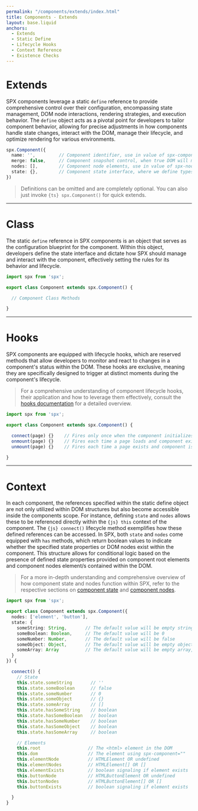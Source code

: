 ```yaml
---
permalink: "/components/extends/index.html"
title: Components - Extends
layout: base.liquid
anchors:
  - Extends
  - Static Define
  - Lifecycle Hooks
  - Context Reference
  - Existence Checks
---
```


# Extends

SPX components leverage a static `define` reference to provide comprehensive control over their configuration, encompassing state management, DOM node interactions, rendering strategies, and execution behavior. The `define` object acts as a pivotal point for developers to tailor component behavior, allowing for precise adjustments in how components handle state changes, interact with the DOM, manage their lifecycle, and optimize rendering for various environments.

<!--prettier-ignore-->
```ts
spx.Component({
  name: '',         // Component identifier, use in value of spx-component="" (optional)
  merge: false,     // Component snapshot control, when true DOM will merge with cache
  nodes: [],        // Component node elements, use in value of spx-node=""
  state: {},        // Component state interface, where we define types.
})
```

> Definitions can be omitted and are completely optional. You can also just invoke `{ts} spx.Component()` for quick extends.

---

# Class

The static `define` reference in SPX components is an object that serves as the configuration blueprint for the component. Within this object, developers define the state interface and dictate how SPX should manage and interact with the component, effectively setting the rules for its behavior and lifecycle.

<!--prettier-ignore-->
```ts
import spx from 'spx';

export class Component extends spx.Component() {

  // Component Class Methods

}
```

---

# Hooks

SPX components are equipped with lifecycle hooks, which are reserved methods that allow developers to monitor and react to changes in a component's status within the DOM. These hooks are exclusive, meaning they are specifically designed to trigger at distinct moments during the component's lifecycle.

> For a comprehensive understanding of component lifecycle hooks, their application and how to leverage them effectively, consult the [hooks documentation](/components/hooks/) for a detailed overview.

<!--prettier-ignore-->
```ts
import spx from 'spx';

export class Component extends spx.Component() {

  connect(page) {}    // Fires only once when the component initializes
  onmount(page) {}    // Fires each time a page loads and component exists
  unmount(page) {}    // Fires each time a page exists and component is removed

}
```

---

# Context

In each component, the references specified within the static define object are not only utilized within DOM structures but also become accessible inside the components scope. For instance, defining `state` and `nodes` allows these to be referenced directly within the `{js} this` context of the component. The `{js} connect()` lifecycle method exemplifies how these defined references can be accessed. In SPX, both `state` and `nodes` come equipped with `has` methods, which return boolean values to indicate whether the specified state properties or DOM nodes exist within the component. This structure allows for conditional logic based on the presence of defined state properties provided on component root elements and component nodes element/s contained within the DOM.

> For a more in-depth understanding and comprehensive overview of how component state and nodes function within SPX, refer to the respective sections on [component state](/components/state/) and [component nodes](/components/nodes/).

<!--prettier-ignore-->
```ts
import spx from 'spx';

export class Component extends spx.Component({
  nodes: ['element', 'button'],
  state: {
    someString: String,       // The default value will be empty string
    someBoolean: Boolean,     // The default value will be 0
    someNumber: Number,       // The default value will be false
    someObject: Object,       // The default value will be empty object, {}
    someArray: Array          // The default value will be empty array, []
  }
}) {

  connect() {
    // State
    this.state.someString       // ''
    this.state.someBoolean      // false
    this.state.someNumber       // 0
    this.state.someObject       // {}
    this.state.someArray        // []
    this.state.hasSomeString    // boolean
    this.state.hasSomeBoolean   // boolean
    this.state.hasSomeNumber    // boolean
    this.state.hasSomeObject    // boolean
    this.state.hasSomeArray     // boolean

    // Elements
    this.root                  // The <html> element in the DOM
    this.dom                   // The element using spx-component=""
    this.elementNode           // HTMLElement OR undefined
    this.elementNodes          // HTMLElement[] OR []
    this.elementExists         // boolean signaling if element exists
    this.buttonNode            // HTMLButtonElement OR undefined
    this.buttonNodes           // HTMLButtonElement[] OR []
    this.buttonExists          // boolean signaling if element exists

  }
}
```
